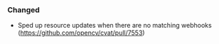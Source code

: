 ### Changed

- Sped up resource updates when there are no matching webhooks
  (<https://github.com/opencv/cvat/pull/7553>)
